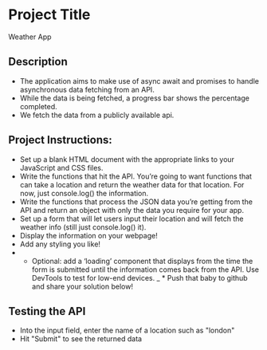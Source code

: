 # Project Title
Weather App

## Description
- The application aims to make use of async await and promises to  handle asynchronous data fetching from an API.
- While the data is being fetched, a progress bar shows the percentage completed.
- We fetch the data from a publicly available api.


## Project Instructions:

- Set up a blank HTML document with the appropriate links to your JavaScript and CSS files.
- Write the functions that hit the API. You’re going to want functions that can take a location and return the weather data for that location. For now, just console.log() the information.
- Write the functions that process the JSON data you’re getting from the API and return an object with only the data you require for your app.
- Set up a form that will let users input their location and will fetch the weather info (still just console.log() it).
- Display the information on your webpage!
- Add any styling you like!
- * Optional: add a ‘loading’ component that displays from the time the form is submitted until the information comes back from the API. Use DevTools to test for low-end devices.
_ * Push that baby to github and share your solution below!


## Testing the API
- Into the input field, enter the name of a location such as "london"
- Hit "Submit" to see the returned data